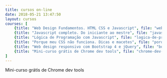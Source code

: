 ```yaml
---
title: cursos on-line
date: 2018-05-21 13:47:50
layout: cursos
courses: [
	{title: "Web Design Fundamentos. HTML CSS e Javascript", file: "web-fundamentos-html-css", price: 27.90, normalPrice: 189.99},
	{title: "Javascript completo. Do iniciante ao mestre", file: "javascript-completo", price: 27.90, normalPrice: 114.99},
	{title: "Lógica de Programação com Javascript", file: "logica-de-programacao-com-javascript", price: 27.90, normalPrice: 129.99},
	{title: "Porque meu CSS não funciona. Dicas e macetes", file: "porque-meu-css-nao-funciona", price: 27.90, normalPrice: 84.99},
	{title: "Web design responsivo com Bootstrap 4 e jQuery", file: "bootstrap-4-jquery", price: 27.90, normalPrice: 84.99},
	{title: "Mini-curso grátis de Chrome dev tools", file: "chrome-dev-tools", price: 0.0, normalPrice: 0.0}
]
---
```


Mini-curso grátis de Chrome dev tools

<!-- {title: "Ferramentas <nobr>front-end</nobr> para desenvolvedores web", file: "workflow-frontend", price: 27.90, normalPrice: 129.99}, -->